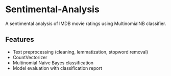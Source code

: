 # Sentimental-Analysis

A sentimental analysis of IMDB movie ratings using MultinomialNB classifier. 

## Features
- Text preprocessing (cleaning, lemmatization, stopword removal)
- CountVectorizer
- Multinomial Naive Bayes classification
- Model evaluation with classification report
